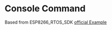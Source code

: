 
# Console Command

Based from ESP8266_RTOS_SDK [official Example](https://github.com/espressif/ESP8266_RTOS_SDK/blob/master/examples/system/console)